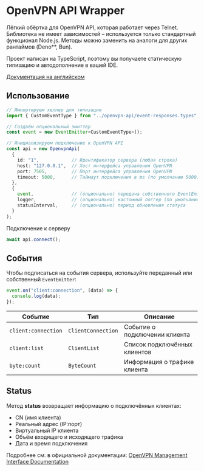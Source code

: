 # OpenVPN API Wrapper

Лёгкий обёртка для OpenVPN API, которая работает через Telnet.
Библиотека не имеет зависимостей – используется только стандартный функционал Node.js.
Методы можно заменить на аналоги для других рантаймов (Deno**, Bun).

Проект написан на TypeScript, поэтому вы получаете статическую типизацию и автодополнение в вашей IDE.

[Документация на английском](/readme.md)


## Использование

```ts
// Импортируем хелпер для типизации
import { CustomEventType } from "../openvpn-api/event-responses.types";

// Создаём опциональный эмиттер
const event = new EventEmitter<CustomEventType>();

// Инициализируем подключение к OpenVPN API
const api = new OpenvpnApi(
  {
    id: "1",            // Идентификатор сервера (любая строка)
    host: "127.0.0.1",  // Хост интерфейса управления OpenVPN
    port: 7505,         // Порт интерфейса управления OpenVPN
    timeout: 5000,      // Таймаут подключения в ms (по умолчанию 5000)
  },
  {
    event,              // (опционально) передача собственного EventEmitter (теряется типизация)
    logger,             // (опционально) кастомный логгер (по умолчанию console)
    statusInterval,     // (опционально) период обновления статуса
  }
);
```

Подключение к серверу
```ts
await api.connect();
```


## События

Чтобы подписаться на события сервера, используйте переданный или собственный `EventEmitter`:

```ts
event.on("client:connection", (data) => {
  console.log(data);
});
```

| Событие             | Тип                | Описание                                        |
| ------------------- | ------------------ | ----------------------------------------------- |
| `client:connection` | `ClientConnection` | Событие о подключении клиента                   |
| `client:list`       | `ClientList`       | Список подключённых клиентов                    |
| `byte:count`        | `ByteCount`        | Информация о трафике клиента                    |

## Status

Метод **status** возвращает информацию о подключённых клиентах:

* CN (имя клиента)
* Реальный адрес (IP:порт)
* Виртуальный IP клиента
* Объём входящего и исходящего трафика
* Дата и время подключения

Подробнее см. в официальной документации:
[OpenVPN Management Interface Documentation](https://openvpn.net/community-resources/management-interface/)

